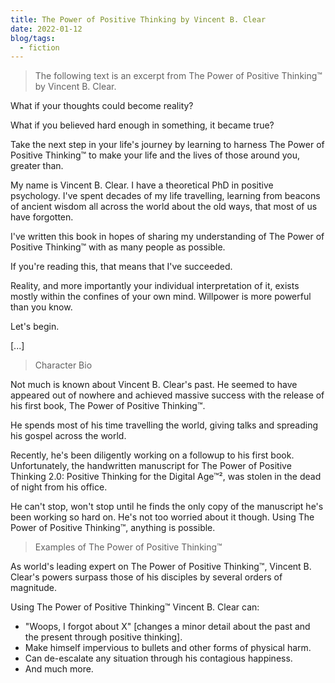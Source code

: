 ```yaml
---
title: The Power of Positive Thinking by Vincent B. Clear
date: 2022-01-12
blog/tags:
  - fiction
---
```


> The following text is an excerpt from The Power of Positive Thinking™ by Vincent B. Clear.

What if your thoughts could become reality?

What if you believed hard enough in something, it became true?

Take the next step in your life's journey by learning to harness The Power of Positive Thinking™ to make your life and the lives of those around you, greater than.

My name is Vincent B. Clear. I have a theoretical PhD in positive psychology. I've spent decades of my life travelling, learning from beacons of ancient wisdom all across the world about the old ways, that most of us have forgotten.

I've written this book in hopes of sharing my understanding of The Power of Positive Thinking™ with as many people as possible.

If you're reading this, that means that I've succeeded.

Reality, and more importantly your individual interpretation of it, exists mostly within the confines of your own mind. Willpower is more powerful than you know.

Let's begin.

[...]

> Character Bio

Not much is known about Vincent B. Clear's past. He seemed to have appeared out of nowhere and achieved massive success with the release of his first book, The Power of Positive Thinking™.

He spends most of his time travelling the world, giving talks and spreading his gospel across the world.

Recently, he's been diligently working on a followup to his first book. Unfortunately, the handwritten manuscript for The Power of Positive Thinking 2.0: Positive Thinking for the Digital Age™², was stolen in the dead of night from his office.

He can't stop, won't stop until he finds the only copy of the manuscript he's been working so hard on. He's not too worried about it though. Using The Power of Positive Thinking™, anything is possible.

> Examples of The Power of Positive Thinking™

As world's leading expert on The Power of Positive Thinking™, Vincent B. Clear's powers surpass those of his disciples by several orders of magnitude.

Using The Power of Positive Thinking™ Vincent B. Clear can:

- "Woops, I forgot about X" [changes a minor detail about the past and the present through positive thinking].
- Make himself impervious to bullets and other forms of physical harm.
- Can de-escalate any situation through his contagious happiness.
- And much more.
